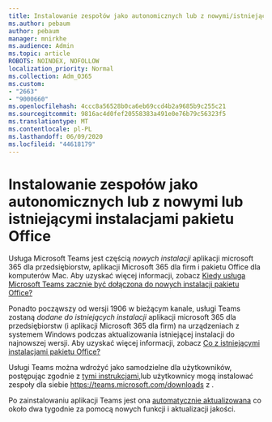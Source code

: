```yaml
---
title: Instalowanie zespołów jako autonomicznych lub z nowymi/istniejącymi instalacjami pakietu Office
ms.author: pebaum
author: pebaum
manager: mnirkhe
ms.audience: Admin
ms.topic: article
ROBOTS: NOINDEX, NOFOLLOW
localization_priority: Normal
ms.collection: Adm_O365
ms.custom:
- "2663"
- "9000660"
ms.openlocfilehash: 4ccc8a56528b0ca6eb69ccd4b2a9685b9c255c21
ms.sourcegitcommit: 9816ac4d0fef20558383a491e0e76b79c56323f5
ms.translationtype: MT
ms.contentlocale: pl-PL
ms.lasthandoff: 06/09/2020
ms.locfileid: "44618179"
---
```

# <a name="installing-teams-as-standalone-or-with-new-or-existing-office-installations"></a>Instalowanie zespołów jako autonomicznych lub z nowymi lub istniejącymi instalacjami pakietu Office

Usługa Microsoft Teams jest częścią *nowych instalacji* aplikacji microsoft 365 dla przedsiębiorstw, aplikacji Microsoft 365 dla firm i pakietu Office dla komputerów Mac. Aby uzyskać więcej informacji, zobacz [Kiedy usługa Microsoft Teams zacznie być dołączona do nowych instalacji pakietu Office?](https://docs.microsoft.com/deployoffice/teams-install#when-will-microsoft-teams-start-being-included-with-new-installations-of-microsoft-365-apps)

Ponadto począwszy od wersji 1906 w bieżącym kanale, usługi Teams zostaną *dodane do istniejących instalacji* aplikacji microsoft 365 dla przedsiębiorstw (i aplikacji Microsoft 365 dla firm) na urządzeniach z systemem Windows podczas aktualizowania istniejącej instalacji do najnowszej wersji. Aby uzyskać więcej informacji, zobacz [Co z istniejącymi instalacjami pakietu Office?](https://docs.microsoft.com/deployoffice/teams-install#what-about-existing-installations-of-microsoft-365-apps)

Usługi Teams można wdrożyć jako samodzielne dla użytkowników, postępując zgodnie z [tymi instrukcjami,](https://docs.microsoft.com/MicrosoftTeams/msi-deployment)lub użytkownicy mogą instalować zespoły dla siebie https://teams.microsoft.com/downloads z .

Po zainstalowaniu aplikacji Teams jest ona [automatycznie aktualizowana](https://docs.microsoft.com/deployoffice/teams-install#feature-and-quality-updates-for-microsoft-teams) co około dwa tygodnie za pomocą nowych funkcji i aktualizacji jakości. 

